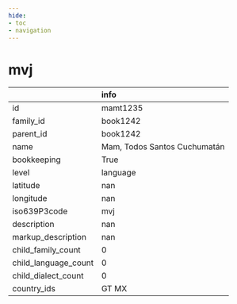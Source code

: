 ```yaml
---
hide:
- toc
- navigation
---
```

# mvj
|                      | info                         |
|:---------------------|:-----------------------------|
| id                   | mamt1235                     |
| family_id            | book1242                     |
| parent_id            | book1242                     |
| name                 | Mam, Todos Santos Cuchumatán |
| bookkeeping          | True                         |
| level                | language                     |
| latitude             | nan                          |
| longitude            | nan                          |
| iso639P3code         | mvj                          |
| description          | nan                          |
| markup_description   | nan                          |
| child_family_count   | 0                            |
| child_language_count | 0                            |
| child_dialect_count  | 0                            |
| country_ids          | GT MX                        |